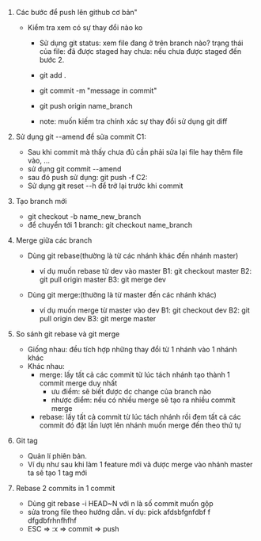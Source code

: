 1. Các bước để  push lên github cơ bản"
    - Kiểm tra xem có sự thay đổi nào ko
        + Sử dụng git status: xem file đang ở trên branch nào? trạng thái của file:
            đã được staged hay chưa: nếu chưa được staged đến bước 2.
        + git add .
        + git commit -m "message in commit"
        + git push origin name_branch

        + note: muốn kiếm tra chính xác sự thay đổi sử dụng git diff

2. Sử dụng git --amend để sửa commit
    C1: 
    - Sau khi commit mà thấy chưa đủ cần phải sửa lại file hay thêm file vào, ...
    - sử dụng git commit --amend
    - sau đó push sử dụng: git push -f 
    C2: 
    - Sử dụng git reset --h để trở lại trước khi commit

3. Tạo branch mới
    - git checkout -b name_new_branch
    - để chuyển tới 1 branch: git checkout name_branch


4. Merge giữa các branch
    - Dùng git rebase(thường là từ các nhánh khác đến nhánh master)
        + ví dụ muốn rebase từ dev vào master
            B1: git checkout master
            B2: git pull origin master
            B3: git merge dev

    - Dùng git merge:(thường là từ master đến các nhánh khác)
        + ví dụ muốn merge từ master vào dev
            B1: git checkout dev
            B2: git pull origin dev
            B3: git merge master
        
5. So sánh git rebase và git merge 
    - Giống nhau: đều tích hợp những thay đổi từ 1 nhánh vào 1 nhánh khác
    - Khác nhau: 
        + merge: lấy tất cả các commit từ lúc tách nhánh tạo thành 1 commit merge duy nhất
            - ưu điểm: sẽ biết được dc change của branch nào
            - nhược điểm: nếu có nhiều merge sẽ tạo ra nhiều commit merge
        + rebase: lấy tất cả commit từ lúc tách nhánh rồi đem tất cả các commit đó 
            đặt lần lượt lên nhánh muốn merge đến theo thứ tự

6. Git tag
    - Quản lí phiên bản.
    - Ví dụ như sau khi làm 1 feature mới và được merge vào nhánh master ta sẽ tạo 1 tag mới

7. Rebase 2 commits in 1 commit
    - Dùng git rebase -i HEAD~N với n là số commit muốn gộp
    - sửa trong file theo hướng dẫn. 
        ví dụ: pick afdsbfgnfdbf
                f   dfgdbfrhnfhfhf
    - ESC => :x => commit => push